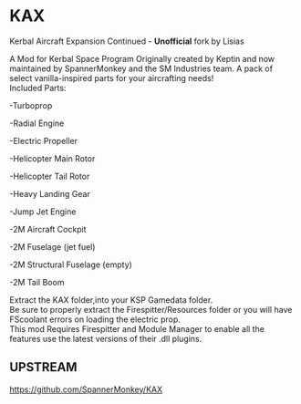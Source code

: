 # KAX

Kerbal Aircraft Expansion Continued - **Unofficial** fork by Lisias

A Mod for Kerbal Space Program
Originally created by Keptin and now maintained by SpannerMonkey and the SM Industries team.
A pack of select vanilla-inspired parts for your aircrafting needs!  
 Included Parts:

-Turboprop

-Radial Engine

-Electric Propeller

-Helicopter Main Rotor

-Helicopter Tail Rotor

-Heavy Landing Gear

-Jump Jet Engine

-2M Aircraft Cockpit

-2M Fuselage (jet fuel)

-2M Structural Fuselage (empty)

-2M Tail Boom 

Extract the KAX folder,into your KSP Gamedata folder.  
Be sure to properly extract the Firespitter/Resources folder or you will have FScoolant errors on loading the electric prop.  
This mod Requires Firespitter and Module Manager to enable all the features  use the latest versions of their .dll plugins.


## UPSTREAM

https://github.com/SpannerMonkey/KAX
